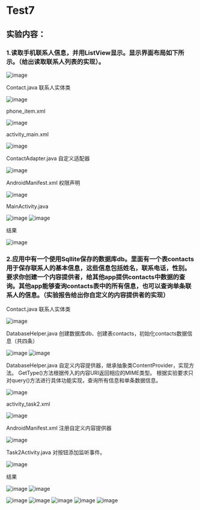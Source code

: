# Test7

## 实验内容：
### 1.读取手机联系人信息，并用ListView显示。显示界面布局如下所示。（给出读取联系人列表的实现）。

![image](https://user-images.githubusercontent.com/73776665/174312543-5ab69021-df9c-4a05-921f-6138c7fc70ce.png)



Contact.java
联系人实体类

![image](https://user-images.githubusercontent.com/73776665/174310623-2ce2fb67-1fc0-4536-b4c5-537bd72c932c.png)



phone_item.xml

![image](https://user-images.githubusercontent.com/73776665/174310645-884a00f3-c49e-4b35-8c6f-4c648c7fa0c8.png)



activity_main.xml

![image](https://user-images.githubusercontent.com/73776665/174310653-0eabff33-5046-423b-878d-6ae39d94dfa3.png)


ContactAdapter.java
自定义适配器

![image](https://user-images.githubusercontent.com/73776665/174310674-6cb88b86-abfa-4064-8c73-c5c3dcfdc45e.png)


AndroidManifest.xml
权限声明

![image](https://user-images.githubusercontent.com/73776665/174310685-ce08a806-6b29-4cb1-a183-f7ac6ce40e76.png)


MainActivity.java

![image](https://user-images.githubusercontent.com/73776665/174310703-05bad74a-983e-41d1-ba96-7e199e4fb28c.png)
![image](https://user-images.githubusercontent.com/73776665/174310711-72871bfa-896e-4454-8932-1288fb15f3ae.png)

结果

![image](https://user-images.githubusercontent.com/73776665/174311594-48374bb7-fe72-4ee0-a100-c5fa3f50ca3e.png)



### 2.应用中有一个使用Sqllite保存的数据库db。里面有一个表contacts用于保存联系人的基本信息，这些信息包括姓名，联系电话，性别。要求你创建一个内容提供者，给其他app提供contacts中数据的查询。其他app能够查询contacts表中的所有信息，也可以查询单条联系人的信息。（实验报告给出你自定义的内容提供者的实现）

Contact.java
联系人实体类

![image](https://user-images.githubusercontent.com/73776665/174310823-9fef846d-3e33-416f-bda6-0e43fb7f996b.png)

DatabaseHelper.java
创建数据库db、创建表contacts，初始化contacts数据信息（共四条）

![image](https://user-images.githubusercontent.com/73776665/174310839-1b4e6a08-1b9c-4ecc-ae93-687e1b26f79a.png)
![image](https://user-images.githubusercontent.com/73776665/174311737-bc8e1697-3446-46dc-9794-7ca9d8aa4065.png)

DatabaseHelper.java
自定义内容提供器，继承抽象类ContentProvider，实现方法。
GetType()方法根据传入的内容URI返回相应的MIME类型。
根据实验要求只对query()方法进行具体功能实现，查询所有信息和单条数据信息。

![image](https://user-images.githubusercontent.com/73776665/174310891-4ed9b83d-9f25-40b9-b942-6a5fe5308309.png)

activity_task2.xml

![image](https://user-images.githubusercontent.com/73776665/174310904-551ec217-f5e4-4e26-ad8e-06cd603eff69.png)

AndroidManifest.xml
注册自定义内容提供器

![image](https://user-images.githubusercontent.com/73776665/174310920-e44819e9-8605-4355-8f8f-56690cd4c8f5.png)

Task2Activity.java
对按钮添加监听事件。

![image](https://user-images.githubusercontent.com/73776665/174312189-fd231308-800e-42f2-b4b1-154537a026c9.png)


结果

![image](https://user-images.githubusercontent.com/73776665/174311846-c131f769-5d17-4c99-bb81-861eed72c219.png)
![image](https://user-images.githubusercontent.com/73776665/174312159-f8310d54-aac0-40d4-8926-eb5cdab4c048.png)


![image](https://user-images.githubusercontent.com/73776665/174311860-559bc7c9-5666-4f6b-9b95-cf1abeb7bb5e.png)
![image](https://user-images.githubusercontent.com/73776665/174311878-b50e41cf-c4f7-4b03-b9b2-090049948158.png)
![image](https://user-images.githubusercontent.com/73776665/174311889-91947a32-ca9a-4e11-bb7e-98373f39a1dd.png)
![image](https://user-images.githubusercontent.com/73776665/174311899-78abdc7e-72ce-42af-afc5-027e30a4aeee.png)
![image](https://user-images.githubusercontent.com/73776665/174311995-a41bbfa4-9cb5-4792-a289-34c32e75e504.png)







